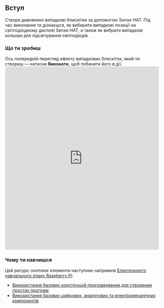 ## Вступ

Створи дивовижні випадкові блискітки за допомогою Sense HAT. Під час виконання ти дізнаєшся, як вибирати випадкові позиції на світлодіодному дисплеї Sense HAT, а також як вибрати випадкові кольори для підсвічування світлодіодів.

### Що ти зробиш

Ось попередній перегляд ефекту випадкових блискіток, який ти створиш — натисни **Виконати**, щоб побачити його в дії. <iframe src="https://trinket.io/embed/python/55af2b45f5?outputOnly=true&runOption=run" width="100%" height="600" frameborder="0" marginwidth="0" marginheight="0" allowfullscreen></iframe>


### Чому ти навчишся

Цей ресурс охоплює елементи наступних напрямків [Електронного навчального плану Raspberry Pi](https://www.raspberrypi.org/curriculum/):

- [Використання базових конструкцій програмування для створення простих програм](https://www.raspberrypi.org/curriculum/programming/creator)
- [Використання базових цифрових, аналогових та електромеханічних компонентів](https://www.raspberrypi.org/curriculum/physical-computing/creator)
